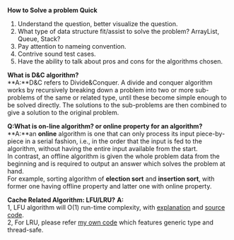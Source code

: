 **How to Solve a problem Quick**  
1. Understand the question, better visualize the question.  
2. What type of data structure fit/assist to solve the problem? ArrayList, Queue, Stack?   
3. Pay attention to nameing convention.  
4. Contrive sound test cases.   
5. Have the ability to talk about pros and cons for the algorithms chosen. 

**What is D&C algorithm?**   
**A:**D&C refers to Divide&Conquer. A divide and conquer algorithm works by recursively breaking down a problem into two or more sub-problems of the same or related type, until these become simple enough to be solved directly. The solutions to the sub-problems are then combined to give a solution to the original problem.

**Q:What is on-line algorithm? or online property for an algorithm?**  
**A:**an **online** algorithm is one that can only process its input piece-by-piece in a serial fashion, i.e., in the order that the input is fed to the algorithm, without having the entire input available from the start.  
In contrast, an offline algorithm is given the whole problem data from the beginning and is required to output an answer which solves the problem at hand.  
For example, sorting algorithm of **election sort** and **insertion sort**, with former one having offline property and latter one with online property.  

**Cache Related Algorithm: LFU/LRU?**
**A:**   
1, LFU algorithm will O(1) run-time complexity, with [explanation](http://dhruvbird.com/lfu.pdf) and [source code](https://svn.apache.org/repos/asf/activemq/trunk/activemq-kahadb-store/src/main/java/org/apache/activemq/util/LFUCache.java).   
2, For LRU, please refer [my own code](https://github.com/ppwatchic/JobHunting/blob/master/LRUCache.java) which features generic type and thread-safe. 





